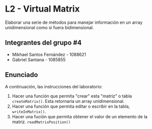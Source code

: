 # L2 - Virtual Matrix

Elaborar una serie de métodos para manejar información en un array unidimensional como si fuera bidimensional.

## Integrantes del grupo #4

- Mikhael Santos Fernández - 1088621
- Gabriel Santana - 1085855

## Enunciado

A continuación, las instrucciones del laboratorio:

1. Hacer una función que permita "crear" esta "matriz" o tabla `createMatrix()`. Esta retornaría un array unidimensional.
2. Hacer una función que permita editar o escribir en la tabla, `writeInMatrix()`.
3. Hacer una fución que permita obtener el valor de un elemento de la matriz. `readMatrixPosition()`
